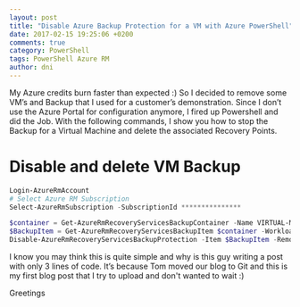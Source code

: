 ```yaml
---
layout: post
title: "Disable Azure Backup Protection for a VM with Azure PowerShell"
date: 2017-02-15 19:25:06 +0200
comments: true
category: PowerShell
tags: PowerShell Azure RM
author: dni
---
```


My Azure credits burn faster than expected :) So I decided to remove some VM’s and Backup that I used for a customer’s demonstration. Since I don’t use the Azure Portal for configuration anymore, I fired up Powershell and did the Job. With the following commands, I show you how to stop the Backup for a Virtual Machine and delete the associated Recovery Points.

<!-- more -->

# Disable and delete VM Backup

```powershell
Login-AzureRmAccount
# Select Azure RM Subscription
Select-AzureRmSubscription -SubscriptionId ***************

$container = Get-AzureRmRecoveryServicesBackupContainer -Name VIRTUAL-MACHINE-NAME  -ContainerType AzureVM
$BackupItem = Get-AzureRmRecoveryServicesBackupItem $container -WorkloadType AzureVM 
Disable-AzureRmRecoveryServicesBackupProtection -Item $BackupItem -RemoveRecoveryPoints
```

I know you may think this is quite simple and why is this guy writing a post with only 3 lines of code.  It’s because Tom moved our blog to Git and this is my first blog post that I try to upload and don't wanted to wait :)

Greetings

